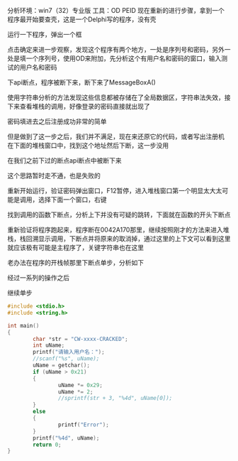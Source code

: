 分析环境：win7（32）专业版
工具：OD PEID
现在重新的进行步骤，拿到一个程序最开始要查壳，这是一个Delphi写的程序，没有壳

运行一下程序，弹出一个框

点击确定来进一步观察，发现这个程序有两个地方，一处是序列号和密码，另外一处是填一个序列号，使用OD来附加，先分析这个有用户名和密码的窗口，输入测试的用户名和密码

下api断点，程序被断下来，断下来了MessageBoxA()

使用字符串分析的方法发现这些信息都被存储在了全局数据区，字符串法失效，接下来查看堆栈的调用，好像登录的密码直接就出现了

密码填进去之后注册成功非常的简单

但是做到了这一步之后，我们并不满足，现在来还原它的代码，或者写出注册机
在下面的堆栈窗口中，找到这个地址然后下断，这一步没用

在我们之前下过的断点api断点中被断下来

这个思路暂时走不通，也是失败的



重新开始运行，验证密码弹出窗口，F12暂停，进入堆栈窗口第一个明显太大太可能是调用，选择下面一个窗口，右键

找到调用的函数下断点，分析上下并没有可疑的跳转，下面就在函数的开头下断点

重新验证将程序跑起来，程序断在0042A170那里，继续按照刚才的方法来进入堆栈，栈回溯显示调用，下断点并将原来的取消掉，通过这里的上下文可以看到这里就应该极有可能是主程序了，关键字符串也在这里

老办法在程序的开栈帧那里下断点单步，分析如下



经过一系列的操作之后

继续单步
```cpp
#include <stdio.h>
#include <string.h>

int main()
{
        char *str = "CW-xxxx-CRACKED";
        int uName;
        printf("请输入用户名：");
        //scanf("%s", uName);
        uName = getchar();
        if (uName > 0x21)
        {
                uName *= 0x29;
                uName *= 2;
                //sprintf(str + 3, "%4d", uName[0]);
        }
        else
        {
                printf("Error");
        }
        printf("%4d", uName);
        return 0;
}
```
